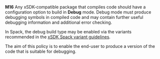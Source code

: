 **M16** Any xSDK-compatible package that compiles code should have a configuration option to build in **Debug** mode. Debug mode must produce debugging symbols in compiled code and may contain further useful debugging information and additional error checking.

In Spack, the debug build type may be enabled via the variants recommended in the [xSDK Spack variant guidelines](../installation_policies/xSDK_spack_variant_guidelines.md).

The aim of this policy is to enable the end-user to produce a version of the code that is suitable for debugging.
